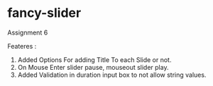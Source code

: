 # fancy-slider

Assignment 6

Feateres : 

1. Added Options For adding Title To each Slide or not.
2. On Mouse Enter slider pause, mouseout slider play.
3. Added Validation in duration input box to not allow string values.
